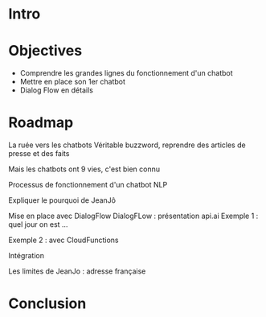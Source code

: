 # Intro

# Objectives 

* Comprendre les grandes lignes du fonctionnement d'un chatbot
* Mettre en place son 1er chatbot
* Dialog Flow en détails


# Roadmap

La ruée vers les chatbots
Véritable buzzword, reprendre des articles de presse et des faits

Mais les chatbots ont 9 vies, c'est bien connu

Processus de fonctionnement d'un chatbot
  NLP
  

Expliquer le pourquoi de JeanJô

Mise en place avec DialogFlow
DialogFLow : présentation api.ai
Exemple 1 : quel jour on est ...

Exemple 2 : avec CloudFunctions

Intégration

Les limites de JeanJo : adresse française


# Conclusion
